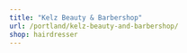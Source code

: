 ```yaml
---
title: "Kelz Beauty & Barbershop"
url: /portland/kelz-beauty-and-barbershop/
shop: hairdresser
---
```

